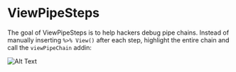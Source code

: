 # ViewPipeSteps

The goal of ViewPipeSteps is to help hackers debug pipe chains. Instead of manually inserting `%>% View()` after each step, highlight the entire chain and call the `viewPipeChain` addin:

![Alt Text](http://www.giphy.com/gifs/24p7Q2DkFpy5slRhOy.gif)
